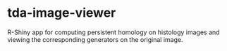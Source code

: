 # tda-image-viewer
R-Shiny app for computing persistent homology on histology images and viewing the corresponding generators on the original image.
